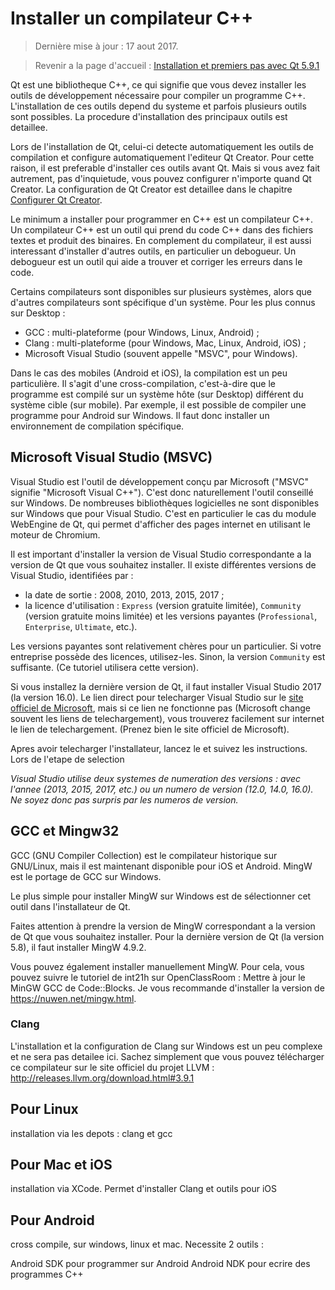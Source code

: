 # Installer un compilateur C++

> Dernière mise à jour : 17 aout 2017.

> Revenir a la page d'accueil : [Installation et premiers pas avec Qt 5.9.1](index.md)

Qt est une bibliotheque C++, ce qui signifie que vous devez installer les outils de développement nécessaire pour
compiler un programme C++. L'installation de ces outils depend du systeme et parfois plusieurs outils sont possibles.
La procedure d'installation des principaux outils est detaillee.

Lors de l'installation de Qt, celui-ci detecte automatiquement les outils de compilation et configure automatiquement
l'editeur Qt Creator. Pour cette raison, il est preferable d'installer ces outils avant Qt. Mais si vous avez fait 
autrement, pas d'inquietude, vous pouvez configurer n'importe quand Qt Creator. La configuration de Qt Creator
est detaillee dans le chapitre [Configurer Qt Creator](config.md).

Le minimum a installer pour programmer en C++ est un compilateur C++. Un compilateur C++ est un outil 
qui prend du code C++ dans des fichiers textes et produit des binaires. En complement du compilateur,
il est aussi interessant d'installer d'autres outils, en particulier un debogueur. Un debogueur
est un outil qui aide a trouver et corriger les erreurs dans le code.

Certains compilateurs sont disponibles sur plusieurs systèmes, alors que d'autres compilateurs sont spécifique 
d'un système. Pour les plus connus sur Desktop :

- GCC : multi-plateforme (pour Windows, Linux, Android) ;
- Clang : multi-plateforme (pour Windows, Mac, Linux, Android, iOS) ;
- Microsoft Visual Studio (souvent appelle "MSVC", pour Windows).

Dans le cas des mobiles (Android et iOS), la compilation est un peu particulière. Il s'agit d'une cross-compilation, 
c'est-à-dire que le programme est compilé sur un système hôte (sur Desktop) différent du système cible (sur mobile). 
Par exemple, il est possible de compiler une programme pour Android sur Windows. Il faut donc installer un environnement 
de compilation spécifique.

## Microsoft Visual Studio (MSVC)

Visual Studio est l'outil de développement conçu par Microsoft ("MSVC" signifie "Microsoft Visual C++"). C'est donc 
naturellement l'outil conseillé sur Windows. De nombreuses bibliothèques logicielles ne sont disponibles 
sur Windows que pour Visual Studio. C'est en particulier le cas du module WebEngine de Qt, qui permet d'afficher 
des pages internet en utilisant le moteur de Chromium.

Il est important d'installer la version de Visual Studio correspondante a la version de Qt que vous souhaitez installer. 
Il existe différentes versions de Visual Studio, identifiées par :

- la date de sortie : 2008, 2010, 2013, 2015, 2017 ;
- la licence d'utilisation : `Express` (version gratuite limitée), `Community` (version gratuite moins limitée) et les versions 
payantes (`Professional`, `Enterprise`, `Ultimate`, etc.).

Les versions payantes sont relativement chères pour un particulier. Si votre entreprise possède des licences, utilisez-les. 
Sinon, la version `Community` est suffisante. (Ce tutoriel utilisera cette version).

Si vous installez la dernière version de Qt, il faut installer Visual Studio 2017 (la version 16.0). 
Le lien direct pour telecharger Visual Studio sur le [site officiel de Microsoft](https://www.visualstudio.com/fr/vs/), mais si ce 
lien ne fonctionne pas (Microsoft change souvent les liens de telechargement), vous trouverez facilement sur internet le 
lien de telechargement. (Prenez bien le site officiel de Microsoft).

Apres avoir telecharger l'installateur, lancez le et suivez les instructions. Lors de l'etape de selection 

_Visual Studio utilise deux systemes de numeration des versions : avec l'annee (2013, 2015, 2017, etc.) ou un 
numero de version (12.0, 14.0, 16.0). Ne soyez donc pas surpris par les numeros de version._

## GCC et Mingw32

GCC (GNU Compiler Collection) est le compilateur historique sur GNU/Linux, mais il est maintenant disponible
pour iOS et Android. MingW est le portage de GCC sur Windows. 


Le plus simple pour installer MingW sur Windows est de sélectionner cet outil dans l'installateur de Qt.




Faites attention à prendre la version de MingW correspondant a la version de Qt que vous souhaitez installer. 
Pour la dernière version de Qt (la version 5.8), il faut installer MingW 4.9.2.

Vous pouvez également installer manuellement MingW. Pour cela, vous pouvez suivre le tutoriel de int21h sur 
OpenClassRoom : Mettre à jour le MinGW GCC de Code::Blocks. Je vous recommande d'installer la version de 
https://nuwen.net/mingw.html.

### Clang

L'installation et la configuration de Clang sur Windows est un peu complexe et ne sera pas detailee ici. Sachez 
simplement que vous pouvez télécharger ce compilateur sur le site officiel du projet LLVM : 
http://releases.llvm.org/download.html#3.9.1


## Pour Linux

installation via les depots : clang et gcc


## Pour Mac et iOS

installation via XCode. Permet d'installer Clang et outils pour iOS


## Pour Android

cross compile, sur windows, linux et mac. Necessite 2 outils :

Android SDK pour programmer sur Android
Android NDK pour ecrire des programmes C++
